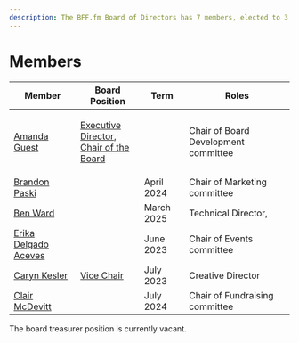 ```yaml
---
description: The BFF.fm Board of Directors has 7 members, elected to 3 year terms.
---
```


# Members

| Member                                                 | Board Position                                                                                                          | Term       | Roles                                |
| ------------------------------------------------------ | ----------------------------------------------------------------------------------------------------------------------- | ---------- | ------------------------------------ |
| [Amanda Guest](people/amanda-guest.md)                 | <p><a href="roles/executive-director.md">Executive Director</a>,<br><a href="roles/chair.md">Chair of the Board</a></p> |            | Chair of Board Development committee |
| [Brandon Paski](people/brandon-paski.md)               |                                                                                                                         | April 2024 | Chair of Marketing committee         |
| [Ben Ward](people/ben-ward.md)                         |                                                                                                                         | March 2025 | Technical Director,                  |
| [Erika Delgado Aceves](people/erika-delgado-aceves.md) |                                                                                                                         | June 2023  | Chair of Events committee            |
| [Caryn Kesler](people/caryn-kesler.md)                 | [Vice Chair](roles/vice-chair.md)                                                                                       | July 2023  | Creative Director                    |
| [Clair McDevitt](people/clair-mcdevitt.md)             |                                                                                                                         | July 2024  | Chair of Fundraising committee       |

The board treasurer position is currently vacant.
